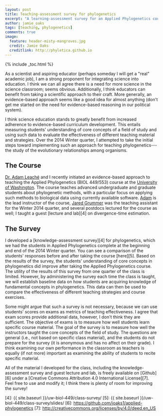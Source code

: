 ```yaml
---
layout: post
title: Teaching-assessment survey for phylogenetics
excerpt: "A learning-assessment survey for an Applied Phylogenetics course."
author: jamie_oaks
tags: [teaching, phylogenetics]
comments: true
image:
  feature: header-misty-mangroves.jpg
  credit: Jamie Oaks
  creditlink: http://phyletica.github.io
---
```


{% include _toc.html %}

As a scientist and aspiring educator (perhaps someday I will get a "real" academic job), I am a strong proponent for integrating science into education. I think we can all agree there is a need for more science in the science classroom; seems obvious. Additionally, I think educators can benefit from taking a scientific approach to their craft. More generally, an evidence-based approach seems like a good idea for almost anything (don't get me started on the need for evidence-based reasoning in our political system).

I think science education stands to greatly benefit from increased adherence to evidence-based curriculum development. This entails measuring students' understanding of core concepts of a field of study and using such data to evaluate the effectiveness of different teaching material and strategies. Over the 2014 Winter quarter, I attempted to take the initial steps toward implementing such an approach for teaching phylogenetics---the study of the evolutionary relationships among organisms.

## The Course

[Dr. Adam Leaché][1] and I recently initiated an evidence-based approach to teaching the Applied Phylogenetics (BIOL 449/553) course at the [University of Washington][2]. The course teaches advanced undergraduate and graduate students about phylogenetic methods, with a particular focus on applying such methods to biological data using currently available software. [Adam][1] is the lead instructor of the course, [Jared Grummer][3] was the teaching assistant for the Winter 2014 quarter, and several postdocs lectured for the course as well; I taught a guest [lecture and lab][4] on divergence-time estimation.

## The Survey

I developed a [knowledge-assessment survey][4] for phylogenetics, which we had the students in Applied Phylogenetics complete at the beginning and end of the 2014 Winter quarter. You can see a comparison of the students' responses before and after taking the course [here][5]. Based on the results of the survey, the students' understanding of core concepts in phylogenetics did improve after taking the Applied Phylogenetics course. The utility of the results of this survey from one quarter of the class is limited. However, by administering the survey each time the class is taught, we will establish baseline data on how students are acquiring knowledge of fundamental concepts in phylogenetics. This data can then be used to compare the effectiveness of different teaching strategies and course exercises.

Some might argue that such a survey is not necessary, because we can use students' scores on exams as metrics of teaching effectiveness. I agree that exam scores provide additional data, however, I don't think they are sufficient. The objective of exams is to measure how well students learn specific course material. The goal of the survey is to measure how well the instructors taught the core concepts of the field of study. The questions are general (i.e., not based on specific class material), and the students do not prepare for the survey (it is anonymous and has no affect on their grade). I think examining our own performance in the classroom as teachers is equally (if not more) important as examining the ability of students to recite specific material.

All of the material I developed for the class, including the knowledge-assessment survey and guest lecture and lab, is freely available on [Github][6] under a [Creative Commons Attribution 4.0 International License][7]. Feel free to use and modify it; I think there is plenty of room for improving the survey!

 [1]: http://faculty.washington.edu/leache/wordpress/
 [2]: http://www.washington.edu
 [3]: http://www.mountainmanjared.com/
 [4]: {{ site.baseurl }}/uw-biol-449/class-survey/
 [5]: {{ site.baseurl }}/uw-biol-449/class-survey/slides/
 [6]: https://github.com/joaks1/applied-phylogenetics
 [7]: http://creativecommons.org/licenses/by/4.0/deed.en_US
